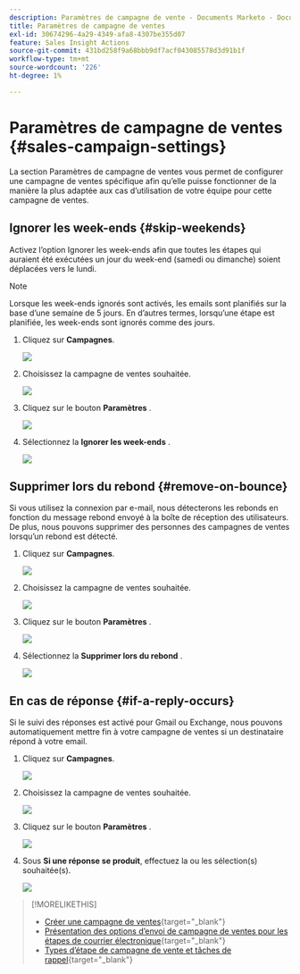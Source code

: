 ```yaml
---
description: Paramètres de campagne de vente - Documents Marketo - Documentation du produit
title: Paramètres de campagne de ventes
exl-id: 30674296-4a29-4349-afa8-4307be355d07
feature: Sales Insight Actions
source-git-commit: 431bd258f9a68bbb9df7acf043085578d3d91b1f
workflow-type: tm+mt
source-wordcount: '226'
ht-degree: 1%

---
```


# Paramètres de campagne de ventes {#sales-campaign-settings}

La section Paramètres de campagne de ventes vous permet de configurer une campagne de ventes spécifique afin qu’elle puisse fonctionner de la manière la plus adaptée aux cas d’utilisation de votre équipe pour cette campagne de ventes.

## Ignorer les week-ends {#skip-weekends}

Activez l’option Ignorer les week-ends afin que toutes les étapes qui auraient été exécutées un jour du week-end (samedi ou dimanche) soient déplacées vers le lundi.

>[!NOTE]
>
>Lorsque les week-ends ignorés sont activés, les emails sont planifiés sur la base d’une semaine de 5 jours. En d’autres termes, lorsqu’une étape est planifiée, les week-ends sont ignorés comme des jours.

1. Cliquez sur **Campagnes**.

   ![](assets/sales-campaign-settings-1.png)

1. Choisissez la campagne de ventes souhaitée.

   ![](assets/sales-campaign-settings-2.png)

1. Cliquez sur le bouton **Paramètres** .

   ![](assets/sales-campaign-settings-3.png)

1. Sélectionnez la **Ignorer les week-ends** .

   ![](assets/sales-campaign-settings-4.png)

## Supprimer lors du rebond {#remove-on-bounce}

Si vous utilisez la connexion par e-mail, nous détecterons les rebonds en fonction du message rebond envoyé à la boîte de réception des utilisateurs. De plus, nous pouvons supprimer des personnes des campagnes de ventes lorsqu’un rebond est détecté.

1. Cliquez sur **Campagnes**.

   ![](assets/sales-campaign-settings-5.png)

1. Choisissez la campagne de ventes souhaitée.

   ![](assets/sales-campaign-settings-6.png)

1. Cliquez sur le bouton **Paramètres** .

   ![](assets/sales-campaign-settings-7.png)

1. Sélectionnez la **Supprimer lors du rebond** .

   ![](assets/sales-campaign-settings-8.png)

## En cas de réponse {#if-a-reply-occurs}

Si le suivi des réponses est activé pour Gmail ou Exchange, nous pouvons automatiquement mettre fin à votre campagne de ventes si un destinataire répond à votre email.

1. Cliquez sur **Campagnes**.

   ![](assets/sales-campaign-settings-9.png)

1. Choisissez la campagne de ventes souhaitée.

   ![](assets/sales-campaign-settings-10.png)

1. Cliquez sur le bouton **Paramètres** .

   ![](assets/sales-campaign-settings-11.png)

1. Sous **Si une réponse se produit**, effectuez la ou les sélection(s) souhaitée(s).

   ![](assets/sales-campaign-settings-12.png)

>[!MORELIKETHIS]
>
>* [Créer une campagne de ventes](/help/marketo/product-docs/marketo-sales-insight/actions/campaigns/create-a-sales-campaign.md){target="_blank"}
>* [Présentation des options d’envoi de campagne de ventes pour les étapes de courrier électronique](/help/marketo/product-docs/marketo-sales-insight/actions/campaigns/understanding-sales-campaign-send-options-for-email-steps.md){target="_blank"}
>* [Types d’étape de campagne de vente et tâches de rappel](/help/marketo/product-docs/marketo-sales-insight/actions/campaigns/sales-campaign-step-types-and-reminder-tasks.md){target="_blank"}
